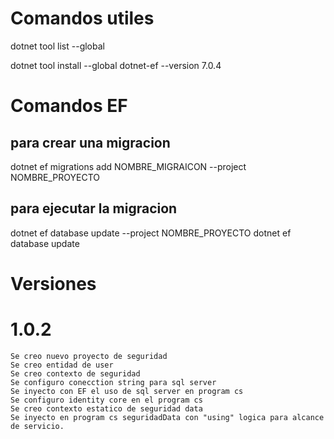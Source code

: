 # Comandos utiles

dotnet tool list --global

dotnet tool install --global dotnet-ef --version 7.0.4

# Comandos EF

## para crear una migracion

dotnet ef migrations add NOMBRE_MIGRAICON --project NOMBRE_PROYECTO

## para ejecutar la migracion

dotnet ef database update --project NOMBRE_PROYECTO
dotnet ef database update

# Versiones

# 1.0.2

    Se creo nuevo proyecto de seguridad
    Se creo entidad de user
    Se creo contexto de seguridad
    Se configuro conecction string para sql server
    Se inyecto con EF el uso de sql server en program cs
    Se configuro identity core en el program cs
    Se creo contexto estatico de seguridad data
    Se inyecto en program cs seguridadData con "using" logica para alcance de servicio.
